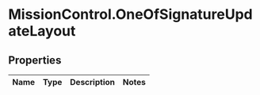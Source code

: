 # MissionControl.OneOfSignatureUpdateLayout

## Properties
Name | Type | Description | Notes
------------ | ------------- | ------------- | -------------
